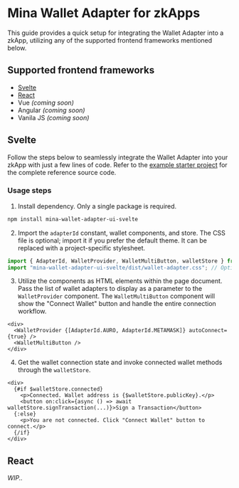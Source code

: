 # Mina Wallet Adapter for zkApps

This guide provides a quick setup for integrating the Wallet Adapter into a zkApp, utilizing any of the supported frontend frameworks mentioned below.

## Supported frontend frameworks

- [Svelte](#svelte)
- [React](#react)
- Vue _(coming soon)_
- Angular _(coming soon)_
- Vanila JS _(coming soon)_

## Svelte

Follow the steps below to seamlessly integrate the Wallet Adapter into your zkApp with just a few lines of code. Refer to the [example starter project](../packages/starter/svelte/svelte-kit-example/) for the complete reference source code.

### Usage steps

1. Install dependency. Only a single package is required.

```bash npm2yarn
npm install mina-wallet-adapter-ui-svelte
```

2. Import the `adapterId` constant, wallet components, and store. The CSS file is optional; import it if you prefer the default theme. It can be replaced with a project-specific stylesheet.

```js
import { AdapterId, WalletProvider, WalletMultiButton, walletStore } from "mina-wallet-adapter-ui-svelte";
import "mina-wallet-adapter-ui-svelte/dist/wallet-adapter.css"; // Optional. Only for the default look
```

3. Utilize the components as HTML elements within the page document. Pass the list of wallet adapters to display as a parameter to the `WalletProvider` component. The `WalletMultiButton` component will show the "Connect Wallet" button and handle the entire connection workflow.

```svelte
<div>
  <WalletProvider {[AdapterId.AURO, AdapterId.METAMASK]} autoConnect={true} />
  <WalletMultiButton />
</div>
```

4. Get the wallet connection state and invoke connected wallet methods through the `walletStore`.

```svelte
<div>
  {#if $walletStore.connected}
    <p>Connected. Wallet address is {$walletStore.publicKey}.</p>
    <button on:click={async () => await walletStore.signTransaction(...)}>Sign a Transaction</button>
  {:else}
    <p>You are not connected. Click "Connect Wallet" button to connect.</p>
  {/if}
</div>
```

## React

_WIP.._
